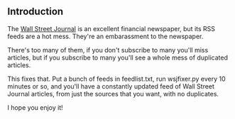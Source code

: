 ## Introduction

The [Wall Street Journal](http://wsj.com) is an excellent financial newspaper, but its RSS feeds are a hot mess. They're an embarassment to the newspaper.

There's too many of them, if you don't subscribe to many you'll miss articles, but if you subscribe to many you'll see a whole mess of duplicated articles.

This fixes that. Put a bunch of feeds in feedlist.txt, run wsjfixer.py every 10 minutes or so, and you'll have a constantly updated feed of Wall Street Journal articles, from just the sources that you want, with no duplicates.


I hope you enjoy it!
